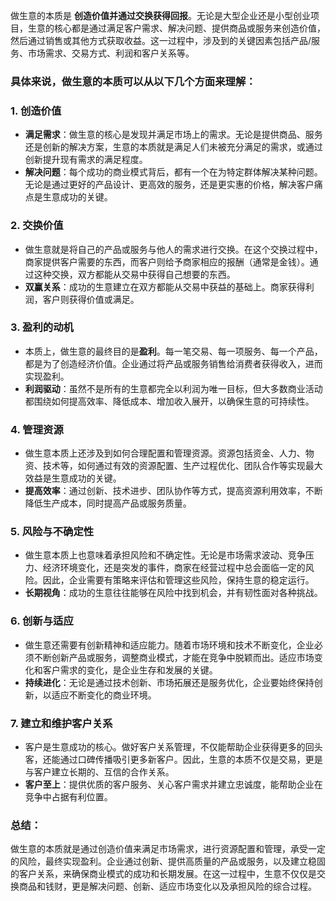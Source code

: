 做生意的本质是 **创造价值并通过交换获得回报**。无论是大型企业还是小型创业项目，生意的核心都是通过满足客户需求、解决问题、提供商品或服务来创造价值，然后通过销售或其他方式获取收益。这一过程中，涉及到的关键因素包括产品/服务、市场需求、交易方式、利润和客户关系等。

### 具体来说，做生意的本质可以从以下几个方面来理解：

### 1. **创造价值**
   - **满足需求**：做生意的核心是发现并满足市场上的需求。无论是提供商品、服务还是创新的解决方案，生意的本质就是满足人们未被充分满足的需求，或通过创新提升现有需求的满足程度。
   - **解决问题**：每个成功的商业模式背后，都有一个在为特定群体解决某种问题。无论是通过更好的产品设计、更高效的服务，还是更实惠的价格，解决客户痛点是生意成功的关键。

### 2. **交换价值**
   - 做生意就是将自己的产品或服务与他人的需求进行交换。在这个交换过程中，商家提供客户需要的东西，而客户则给予商家相应的报酬（通常是金钱）。通过这种交换，双方都能从交易中获得自己想要的东西。
   - **双赢关系**：成功的生意建立在双方都能从交易中获益的基础上。商家获得利润，客户则获得价值或满足。

### 3. **盈利的动机**
   - 本质上，做生意的最终目的是**盈利**。每一笔交易、每一项服务、每一个产品，都是为了创造经济价值。企业通过将产品或服务销售给消费者获得收入，进而实现盈利。
   - **利润驱动**：虽然不是所有的生意都完全以利润为唯一目标，但大多数商业活动都围绕如何提高效率、降低成本、增加收入展开，以确保生意的可持续性。

### 4. **管理资源**
   - 做生意本质上还涉及到如何合理配置和管理资源。资源包括资金、人力、物资、技术等，如何通过有效的资源配置、生产过程优化、团队合作等实现最大效益是生意成功的关键。
   - **提高效率**：通过创新、技术进步、团队协作等方式，提高资源利用效率，不断降低生产成本，同时提高产品或服务质量。

### 5. **风险与不确定性**
   - 做生意本质上也意味着承担风险和不确定性。无论是市场需求波动、竞争压力、经济环境变化，还是突发的事件，商家在经营过程中总会面临一定的风险。因此，企业需要有策略来评估和管理这些风险，保持生意的稳定运行。
   - **长期视角**：成功的生意往往能够在风险中找到机会，并有韧性面对各种挑战。

### 6. **创新与适应**
   - 做生意还需要有创新精神和适应能力。随着市场环境和技术不断变化，企业必须不断创新产品或服务，调整商业模式，才能在竞争中脱颖而出。适应市场变化和客户需求的变化，是企业生存和发展的关键。
   - **持续进化**：无论是通过技术创新、市场拓展还是服务优化，企业要始终保持创新，以适应不断变化的商业环境。

### 7. **建立和维护客户关系**
   - 客户是生意成功的核心。做好客户关系管理，不仅能帮助企业获得更多的回头客，还能通过口碑传播吸引更多新客户。因此，生意的本质不仅是交易，更是与客户建立长期的、互信的合作关系。
   - **客户至上**：提供优质的客户服务、关心客户需求并建立忠诚度，能帮助企业在竞争中占据有利位置。

### 总结：
做生意的本质就是通过创造价值来满足市场需求，进行资源配置和管理，承受一定的风险，最终实现盈利。企业通过创新、提供高质量的产品或服务，以及建立稳固的客户关系，来确保商业模式的成功和长期发展。在这一过程中，生意不仅仅是交换商品和钱财，更是解决问题、创新、适应市场变化以及承担风险的综合过程。